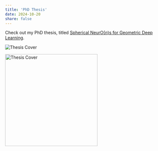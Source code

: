 ```yaml
---
title: 'PhD Thesis'
date: 2024-10-20
share: false
---
```


Check out my PhD thesis, titled [Spherical NeurO($n$)s for Geometric Deep Learning](https://doi.org/10.3384/9789180756808).

![Thesis Cover](https://liu.diva-portal.org/smash/get/diva2:1894492/PREVIEW01.png)

<img src="https://liu.diva-portal.org/smash/get/diva2:1894492/PREVIEW01.png)" alt="Thesis Cover" width="300" />
